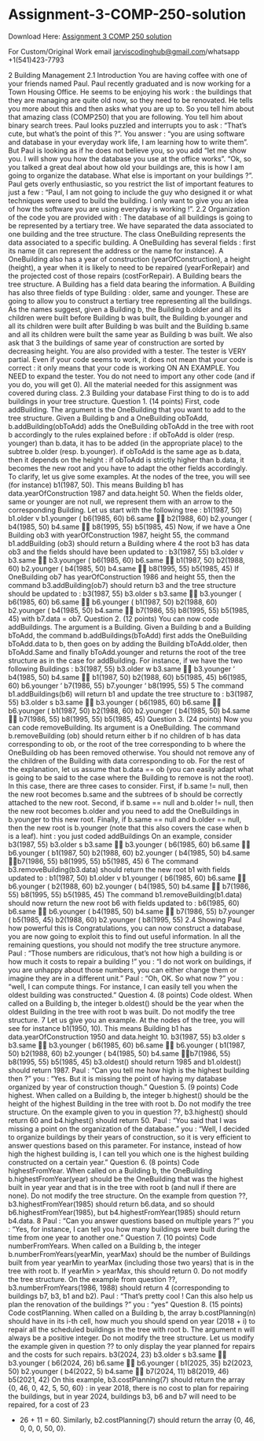 # Assignment-3-COMP-250-solution

Download Here: [Assignment 3 COMP 250 solution](https://jarviscodinghub.com/assignment/assignment-3-comp-250-solution/)

For Custom/Original Work email jarviscodinghub@gmail.com/whatsapp +1(541)423-7793

2 Building Management
2.1 Introduction
You are having coffee with one of your friends named Paul. Paul recently
graduated and is now working for a Town Housing Office. He seems to be
enjoying his work : the buildings that they are managing are quite old now,
so they need to be renovated. He tells you more about this and then asks
what you are up to. So you tell him about that amazing class (COMP250)
that you are following. You tell him about binary search trees.
Paul looks puzzled and interrupts you to ask : “That’s cute, but what’s
the point of this ?”. You answer : “you are using software and database
in your everyday work life, I am learning how to write them”. But Paul is
looking as if he does not believe you, so you add “let me show you. I will
show you how the database you use at the office works”.
“Ok, so you talked a great deal about how old your buildings are, this
is how I am going to organize the database. What else is important on
your buildings ?”. Paul gets overly enthusiastic, so you restrict the list of
important features to just a few : “Paul, I am not going to include the
guy who designed it or what techniques were used to build the building. I
only want to give you an idea of how the software you are using everyday is
working !”.
2.2 Organization of the code you are provided with :
The database of all buildings is going to be represented by a tertiary tree. We
have separated the data associated to one building and the tree structure.
The class OneBuilding represents the data associated to a specific building. A OneBuilding has several fields : first its name (it can represent the
address or the name for instance). A OneBuilding also has a year of construction (yearOfConstruction), a height (height), a year when it is likely
to need to be repaired (yearForRepair) and the projected cost of those
repairs (costForRepair).
A Building bears the tree structure. A Building has a field data bearing the information. A Building has also three fields of type Building
: older, same and younger. These are going to allow you to construct a
tertiary tree representing all the buildings. As the names suggest, given a
Building b, the Building b.older and all its children were built before
Building b was built, the Building b.younger and all its children were
built after Building b was built and the Building b.same and all its children were built the same year as Building b was built. We also ask that
3
the buildings of same year of construction are sorted by decreasing height.
You are also provided with a tester. The tester is VERY partial. Even
if your code seems to work, it does not mean that your code is correct : it
only means that your code is working ON AN EXAMPLE. You NEED
to expand the tester.
You do not need to import any other code (and if you do, you will get 0).
All the material needed for this assignment was covered during class.
2.3 Building your database
First thing to do is to add buildings in your tree structure.
Question 1. (14 points) First, code addBuilding. The argument is the
OneBuilding that you want to add to the tree structure.
Given a Building b and a OneBuilding obToAdd, b.addBuilding(obToAdd)
adds the OneBuilding obToAdd in the tree with root b accordingly to the
rules explained before : if obToAdd is older (resp. younger) than b.data,
it has to be added (in the appropriate place) to the subtree b.older (resp.
b.younger). if obToAdd is the same age as b.data, then it depends on the
height : if obToAdd is strictly higher than b.data, it becomes the new root
and you have to adapt the other fields accordingly.
To clarify, let us give some examples. At the nodes of the tree, you will see
(for instance) b1(1987, 50). This means Building b1 has data.yearOfConstruction
1987 and data.height 50. When the fields older, same or younger are not
null, we represent them with an arrow to the corresponding Building. Let
us start with the following tree :
b1(1987, 50)
b1.older
v
b1.younger
(
b6(1985, 60)
b6.same

b2(1988, 60)
b2.younger
(
b4(1985, 50)
b4.same

b8(1995, 55)
b5(1985, 45)
Now, if we have a One Building ob3 with yearOfConstruction 1987, height
55, the command b1.addBuilding (ob3) should return a Building where
4
the root b3 has data ob3 and the fields should have been updated to :
b3(1987, 55)
b3.older
v
b3.same

b3.younger
(
b6(1985, 60)
b6.same

b1(1987, 50) b2(1988, 60)
b2.younger
(
b4(1985, 50)
b4.same

b8(1995, 55)
b5(1985, 45)
If OneBuilding ob7 has yearOfConstruction 1986 and height 55, then
the command b3.addBuilding(ob7) should return b3 and the tree structure
should be updated to :
b3(1987, 55)
b3.older
s
b3.same

b3.younger
(
b6(1985, 60)
b6.same

b6.younger
(
b1(1987, 50) b2(1988, 60)
b2.younger
(
b4(1985, 50)
b4.same

b7(1986, 55) b8(1995, 55)
b5(1985, 45)
with b7.data = ob7.
Question 2. (12 points) You can now code addBuildings. The argument
is a Building. Given a Building b and a Building bToAdd, the command
b.addBuildings(bToAdd) first adds the OneBuilding bToAdd.data to b,
then goes on by adding the Building bToAdd.older, then bToAdd.Same and
finally bToAdd.younger and returns the root of the tree structure as in the
case for addBuilding.
For instance, if we have the two following Buildings :
b3(1987, 55)
b3.older
w
b3.same

b3.younger
‘
b4(1985, 50)
b4.same

b1(1987, 50) b2(1988, 60)
b5(1985, 45)
b6(1985, 60)
b6.younger
‘
b7(1986, 55)
b7.younger
‘
b8(1995, 55)
5
The command b1.addBuildings(b6) will return b1 and update the tree
structure to :
b3(1987, 55)
b3.older
s
b3.same

b3.younger
(
b6(1985, 60)
b6.same

b6.younger
(
b1(1987, 50) b2(1988, 60)
b2.younger
(
b4(1985, 50)
b4.same

b7(1986, 55) b8(1995, 55)
b5(1985, 45)
Question 3. (24 points) Now you can code removeBuilding. Its argument is a OneBuilding. The command b.removeBuilding (ob) should
return either b if no children of b has data corresponding to ob, or the root
of the tree corresponding to b where the OneBuilding ob has been removed
otherwise.
You should not remove any of the children of the Building with data
corresponding to ob. For the rest of the explanation, let us assume that
b.data == ob (you can easily adapt what is going to be said to the case
where the Building to remove is not the root). In this case, there are three
cases to consider. First, if b.same != null, then the new root becomes
b.same and the subtrees of b should be correctly attached to the new root.
Second, if b.same == null and b.older != null, then the new root becomes b.older and you need to add the OneBuildings in b.younger to this
new root. Finally, if b.same == null and b.older == null, then the new
root is b.younger (note that this also covers the case when b is a leaf).
hint : you just coded addBuildings
On an example, consider
b3(1987, 55)
b3.older
s
b3.same

b3.younger
(
b6(1985, 60)
b6.same

b6.younger
(
b1(1987, 50) b2(1988, 60)
b2.younger
(
b4(1985, 50)
b4.same

b7(1986, 55) b8(1995, 55)
b5(1985, 45)
6
The command b3.removeBuilding(b3.data) should return the new root
b1 with fields updated to :
b1(1987, 50)
b1.older
v
b1.younger
(
b6(1985, 60)
b6.same

b6.younger
(
b2(1988, 60)
b2.younger
(
b4(1985, 50)
b4.same

b7(1986, 55) b8(1995, 55)
b5(1985, 45)
The command b1.removeBuilding(b1.data) should now return the new
root b6 with fields updated to :
b6(1985, 60)
b6.same

b6.younger
(
b4(1985, 50)
b4.same

b7(1986, 55)
b7.younger
(
b5(1985, 45) b2(1988, 60)
b2.younger
(
b8(1995, 55)
2.4 Showing Paul how powerful this is
Congratulations, you can now construct a database, you are now going to
exploit this to find out useful information. In all the remaining questions,
you should not modify the tree structure anymore.
Paul : “Those numbers are ridiculous, that’s not how high a building
is or how much it costs to repair a building !”
you : “I do not work on buildings, if you are unhappy about those numbers, you can either change them or imagine they are in a different unit.”
Paul : “Oh, OK. So what now ?”
you : “well, I can compute things. For instance, I can easily tell you when
the oldest building was constructed.”
Question 4. (8 points) Code oldest. When called on a Building b, the
integer b.oldest() should be the year when the oldest Building in the tree
with root b was built. Do not modify the tree structure.
7
Let us give you an example. At the nodes of the tree, you will see for instance b1(1950, 10). This means Building b1 has data.yearOfConstruction
1950 and data.height 10.
b3(1987, 55)
b3.older
s
b3.same

b3.younger
(
b6(1985, 60)
b6.same

b6.younger
(
b1(1987, 50) b2(1988, 60)
b2.younger
(
b4(1985, 50)
b4.same

b7(1986, 55) b8(1995, 55)
b5(1985, 45)
b3.oldest() should return 1985 and b1.oldest() should return 1987.
Paul : “Can you tell me how high is the highest building then ?”
you : “Yes. But it is missing the point of having my database organized
by year of construction though.”
Question 5. (9 points) Code highest. When called on a Building b,
the integer b.highest() should be the height of the highest Building in the
tree with root b. Do not modify the tree structure.
On the example given to you in question ??, b3.highest() should return
60 and b4.highest() should return 50.
Paul : “You said that I was missing a point on the organization of the
database.”
you : “Well, I decided to organize buildings by their years of construction, so it is very efficient to answer questions based on this parameter. For
instance, instead of how high the highest building is, I can tell you which one
is the highest building constructed on a certain year.”
Question 6. (8 points) Code highestFromYear. When called on a Building b,
the OneBuilding b.highestFromYear(year) should be the OneBuilding
that was the highest built in year year and that is in the tree with root b
(and null if there are none). Do not modify the tree structure.
On the example from question ??, b3.highestFromYear(1985) should
return b6.data, and so should b6.highestFromYear(1985), but b4.highestFromYear(1985)
should return b4.data.
8
Paul : “Can you answer questions based on multiple years ?”
you : “Yes, for instance, I can tell you how many buildings were built
during the time from one year to another one.”
Question 7. (10 points) Code numberFromYears. When called on a
Building b, the integer b.numberFromYears(yearMin, yearMax) should
be the number of Buildings built from year yearMin to yearMax (including
those two years) that is in the tree with root b. If yearMin > yearMax, this
should return 0. Do not modify the tree structure.
On the example from question ??, b3.numberFromYears(1986, 1988)
should return 4 (corresponding to buildings b7, b3, b1 and b2).
Paul : “That’s pretty cool ! Can this also help us plan the renovation of
the buildings ?”
you : “yes”
Question 8. (15 points) Code costPlanning. When called on a Building b,
the array b.costPlanning(n) should have in its i-th cell, how much you
should spend on year (2018 + i) to repair all the scheduled buildings in the
tree with root b. The argument n will always be a positive integer. Do not
modify the tree structure.
Let us modify the example given in question ?? to only display the year
planned for repairs and the costs for such repairs.
b3(2024, 23)
b3.older
s
b3.same

b3.younger
(
b6(2024, 26)
b6.same

b6.younger
(
b1(2025, 35) b2(2023, 50)
b2.younger
(
b4(2022, 5)
b4.same

b7(2024, 11) b8(2019, 46)
b5(2021, 42)
On this example, b3.costPlanning(7) should return the array {0, 46, 0, 42, 5, 50, 60} :
in year 2018, there is no cost to plan for repairing the buildings, but in year
2024, buildings b3, b6 and b7 will need to be repaired, for a cost of 23
+ 26 + 11 = 60. Similarly, b2.costPlanning(7) should return the array
{0, 46, 0, 0, 0, 50, 0}.

